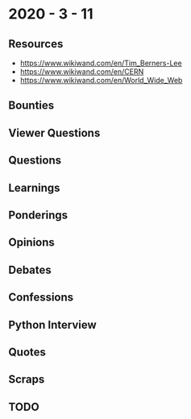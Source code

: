 # 2020 - 3 - 11

## Resources

- <https://www.wikiwand.com/en/Tim_Berners-Lee>
- <https://www.wikiwand.com/en/CERN>
- <https://www.wikiwand.com/en/World_Wide_Web>

## Bounties

## Viewer Questions

## Questions

## Learnings

## Ponderings

## Opinions

## Debates

## Confessions

## Python Interview

## Quotes

## Scraps

## TODO
